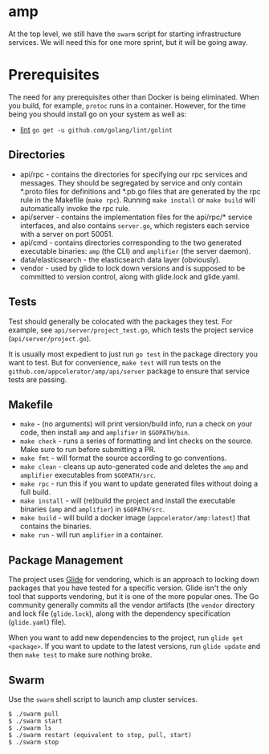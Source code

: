 # amp

At the top level, we still have the `swarm` script for starting infrastructure services. We will need this for one more sprint, but it will be going away.

# Prerequisites

The need for any prerequisites other than Docker is being eliminated. When you build, for example, `protoc` runs in a container. However, for the time being
you should install go on your system as well as:

* [lint](https://github.com/golang/lint)
  `go get -u github.com/golang/lint/golint`


## Directories

* api/rpc - contains the directories for specifying our rpc services and messages. They should be segregated by service and only contain *.proto files for definitions and *.pb.go files that are generated by the rpc rule in the Makefile (`make rpc`). Running `make install` or `make build` will automatically invoke the rpc rule.
* api/server - contains the implementation files for the api/rpc/* service interfaces, and also contains `server.go`, which registers each service with a server on port 50051.
* api/cmd - contains directories corresponding to the two generated executable binaries: `amp` (the CLI) and `amplifier` (the server daemon).
* data/elasticsearch - the elasticsearch data layer (obviously).
* vendor - used by glide to lock down versions and is supposed to be committed to version control, along with glide.lock and glide.yaml.

## Tests

Test should generally be colocated with the packages they test. For example, see `api/server/project_test.go`, which tests the project service
(`api/server/project.go`).

It is usually most expedient to just run `go test` in the package directory you want to test. But for convenience, `make test` will run tests
on the `github.com/appcelerator/amp/api/server` package to ensure that service tests are passing.

## Makefile

* `make` - (no arguments) will print version/build info, run a check on your code, then install `amp` and `amplifier` in `$GOPATH/bin`.
* `make check` - runs a series of formatting and lint checks on the source. Make sure to run before submitting a PR.
* `make fmt` - will format the source according to go conventions.
* `make clean` - cleans up auto-generated code and deletes the `amp` and `amplifier` executables from `$GOPATH/src`.
* `make rpc` - run this if you want to update generated files without doing a full build.
* `make install` - will (re)build the project and install the executable binaries (`amp` and `amplifier`) in `$GOPATH/src`.
* `make build` - will build a docker image (`appcelerator/amp:latest`) that contains the binaries.
* `make run` - will run `amplifier` in a container.

## Package Management

The project uses [Glide](https://glide.sh/) for vendoring, which is an approach to locking down packages that you have tested for a specific
version. Glide isn't the only tool that supports vendoring, but it is one of the more popular ones. The Go community generally commits all the
vendor artifacts (the `vendor` directory and lock file (`glide.lock`), along with the dependency specification (`glide.yaml`) file).

When you want to add new dependencies to the project, run `glide get <package>`. If you want to update to the latest versions, run
`glide update` and then `make test` to make sure nothing broke.

## Swarm

Use the `swarm` shell script to launch amp cluster services.

    $ ./swarm pull
    $ ./swarm start
    $ ./swarm ls
    $ ./swarm restart (equivalent to stop, pull, start)
    $ ./swarm stop
